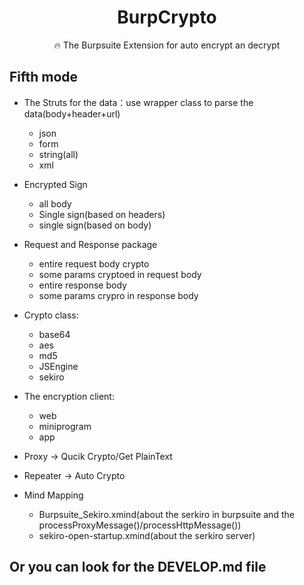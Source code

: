 <h1 align="center">BurpCrypto</h1>

<p align="center">
🔥 The Burpsuite Extension for auto encrypt an decrypt
</p>

## Fifth mode

- The Struts for the data：use wrapper class to parse the data(body+header+url)
  - json
  - form
  - string(all)
  - xml

- Encrypted Sign
  - all body
  - Single sign(based on headers)
  - single sign(based on body)

- Request and Response package
  - entire request body crypto
  - some params cryptoed in request body
  - entire response body
  - some params crypro in response body

- Crypto class:
  - base64
  - aes
  - md5
  - JSEngine
  - sekiro

- The encryption client: 
  - web
  - miniprogram
  - app

- Proxy -> Qucik Crypto/Get PlainText
- Repeater -> Auto Crypto
- Mind Mapping
  - Burpsuite_Sekiro.xmind(about the serkiro in burpsuite and the processProxyMessage()/processHttpMessage())
  - sekiro-open-startup.xmind(about the serkiro server)

## Or you can look for the DEVELOP.md file